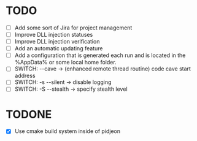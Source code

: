 # TODO
- [ ] Add some sort of Jira for project management
- [ ] Improve DLL injection statuses
- [ ] Improve DLL injection verification
- [ ] Add an automatic updating feature
- [ ] Add a configuration that is generated each run and is located in the %AppData% or some local home folder.
- [ ] SWITCH: --cave -> (enhanced remote thread routine) code cave start address
- [ ] SWITCH: -s --silent -> disable logging
- [ ] SWITCH: -S --stealth -> specify stealth level

# TODONE
- [x] Use cmake build system inside of pidjeon

